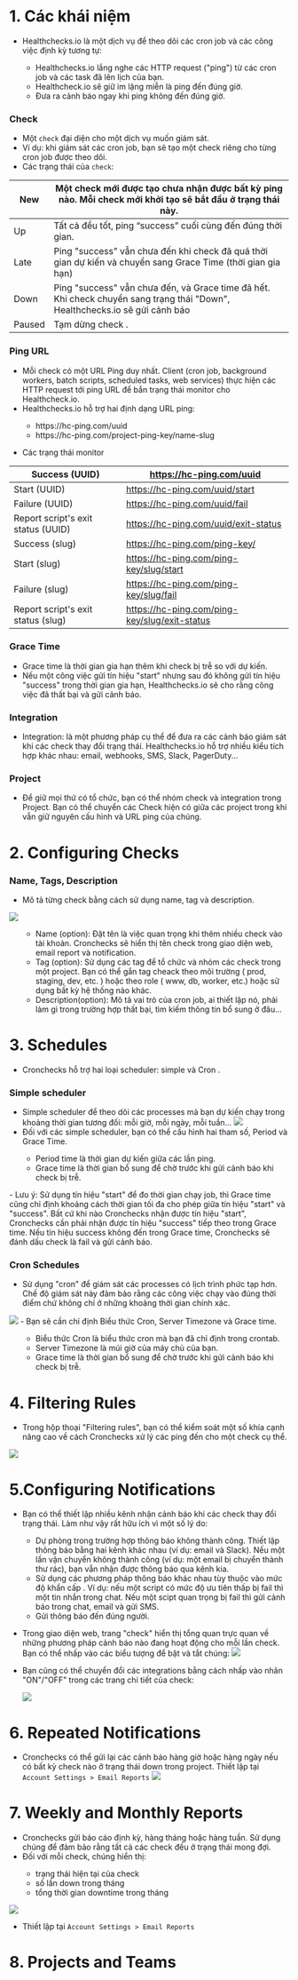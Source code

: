 # 1. Các khái niệm
- Healthchecks.io là một dịch vụ để theo dõi các cron job và các công việc định kỳ tương tự:
<ul>
  <ul>
    <li> Healthchecks.io lắng nghe các HTTP request ("ping") từ các cron job và các task đã lên lịch của bạn.
    <li> Healthcheck.io sẽ giữ im lặng miễn là ping đến đúng giờ.
    <li> Đưa ra cảnh báo ngay khi ping không đến đúng giờ.
  </ul>
  </ul>
 
### Check
- Một `check` đại diện cho một dịch vụ muốn giám sát.
- Ví dụ: khi giám sát các cron job, bạn sẽ tạo một check riêng cho từng cron job được theo dõi.
- Các trạng thái của `check`:


| New | Một check mới được tạo chưa nhận được bất kỳ ping nào. Mỗi check mới khởi tạo sẽ bắt đầu ở trạng thái này. |
| -- | -- |
| Up | Tất cả đều tốt, ping “success” cuối cùng đến đúng thời gian. |
| Late | Ping "success" vẫn chưa đến khi check đã quá thời gian dự kiến và chuyển sang Grace Time (thời gian gia hạn) |
| Down | Ping "success" vẫn chưa đến, và Grace time đã hết. Khi check chuyển sang trạng thái "Down", Healthchecks.io sẽ gửi cảnh báo  |
| Paused | Tạm dừng check . |

### Ping URL
- Mỗi check có một URL Ping duy nhất. Client (cron job, background workers, batch scripts, scheduled tasks, web services) thực hiện các  HTTP request tới ping URL để bắn trạng thái monitor cho Healthcheck.io.
- Healthchecks.io hỗ trợ hai định dạng URL ping:
<ul>
  <ul>
    <li> https://hc-ping.com/uuid
    <li> https://hc-ping.com/project-ping-key/name-slug
      </ul>
      </ul>
      
- Các trạng thái monitor
      

| Success (UUID) |	https://hc-ping.com/uuid |
| -- | -- |
| Start (UUID)	| https://hc-ping.com/uuid/start |
| Failure (UUID) |	https://hc-ping.com/uuid/fail |
| Report script's exit status (UUID) | https://hc-ping.com/uuid/exit-status |
| Success (slug)	| https://hc-ping.com/ping-key/<slug> |
| Start (slug)	| https://hc-ping.com/ping-key/slug/start |
| Failure (slug)	| https://hc-ping.com/ping-key/slug/fail |
| Report script's exit status (slug) |	https://hc-ping.com/ping-key/slug/exit-status |

### Grace Time
  
- Grace time là thời gian gia hạn thêm khi check bị trễ so với dự kiến. 
- Nếu một công việc gửi tín hiệu "start" nhưng sau đó không gửi tín hiệu "success" trong thời gian gia hạn, Healthchecks.io sẽ cho rằng công việc đã thất bại và gửi cảnh báo.  
    
### Integration
  
- Integration: là một phương pháp cụ thể để đưa ra các cảnh báo giám sát khi các check thay đổi trạng thái. Healthchecks.io hỗ trợ nhiều kiểu tích hợp khác nhau: email, webhooks, SMS, Slack, PagerDuty...
      
###  Project
      
- Để giữ mọi thứ có tổ chức, bạn có thể nhóm check và integration trong Project. Bạn có thể chuyển các Check hiện có giữa các project trong khi vẫn giữ nguyên cấu hình và URL ping của chúng.

# 2. Configuring Checks
  
 ### Name, Tags, Description
 - Mô tả từng check bằng cách sử dụng name, tag và description.
  
  <img src="https://github.com/lean15998/healthcheck.io/blob/main/images/13.png" />
  
<ul>
  <ul>
    <li> Name (option):  Đặt tên là việc quan trọng khi thêm nhiều check vào tài khoản. Cronchecks sẽ hiển thị tên check trong giao diện web, email report và notification.
<li> Tag (option): Sử dụng các tag để tổ chức và nhóm các check trong một project. Bạn có thể gắn tag cheack theo môi trường ( prod, staging, dev, etc. ) hoặc theo role ( www, db, worker, etc.) hoặc sử dụng bất kỳ hệ thống nào khác.
<li> Description(option): Mô tả vai trò của cron job, ai thiết lập nó, phải làm gì trong trường hợp thất bại, tìm kiếm thông tin bổ sung ở đâu...
  </ul>
  </ul>
  
# 3. Schedules
  
- Cronchecks hỗ trợ hai loại scheduler: simple và Cron . 

### Simple scheduler
 
- Simple scheduler để theo dõi các processes mà bạn dự kiến chạy trong khoảng thời gian tương đối: mỗi giờ, mỗi ngày, mỗi tuần...
  <img src="https://github.com/lean15998/healthcheck.io/blob/main/images/14.png" />
- Đối với các simple scheduler, bạn có thể cấu hình hai tham số, Period và Grace Time.
<ul>
  <ul>
<li> Period time là thời gian dự kiến giữa các lần ping.
<li> Grace time là thời gian bổ sung để chờ trước khi gửi cảnh báo khi check bị trễ.
 </ul>
 </ul>
- Lưu ý: Sử dụng tín hiệu "start" để đo thời gian chạy job, thì Grace time cũng chỉ định khoảng cách thời gian tối đa cho phép giữa tín hiệu "start" và "success". Bất cứ khi nào Cronchecks nhận được tín hiệu "start", Cronchecks cần phải nhận được tín hiệu "success" tiếp theo trong Grace time. Nếu tín hiệu success không đến trong Grace time, Cronchecks sẽ đánh dấu check là fail và gửi cảnh báo.
  
### Cron Schedules
  
- Sử dụng "cron" để giám sát các processes có lịch trình phức tạp hơn. Chế độ giám sát này đảm bảo rằng các công việc chạy vào đúng thời điểm chứ không chỉ ở những khoảng thời gian chính xác.
 <img src="https://github.com/lean15998/healthcheck.io/blob/main/images/15.png" />
- Bạn sẽ cần chỉ định Biểu thức Cron, Server Timezone và Grace time.
<ul>
  <ul>  
<li> Biểu thức Cron là biểu thức cron mà bạn đã chỉ định trong crontab.
<li> Server Timezone là múi giờ của máy chủ của bạn.
<li> Grace time là thời gian bổ sung để chờ trước khi gửi cảnh báo khi check bị trễ.
  </ul>
  </ul>
  
# 4. Filtering Rules
- Trong hộp thoại "Filtering rules", bạn có thể kiểm soát một số khía cạnh nâng cao về cách Cronchecks xử lý các ping đến cho một check cụ thể.
 <img src="https://github.com/lean15998/healthcheck.io/blob/main/images/16.png" />

# 5.Configuring Notifications
  
- Bạn có thể thiết lập nhiều kênh nhận cảnh báo khi các check thay đổi trạng thái. Làm như vậy rất hữu ích vì một số lý do:
<ul>
  <ul>
    <li> Dự phòng trong trường hợp thông báo không thành công. Thiết lập thông báo bằng hai kênh khác nhau (ví dụ: email và Slack). Nếu một lần vận chuyển không thành công (ví dụ: một email bị chuyển thành thư rác), bạn vẫn nhận được thông báo qua kênh kia.
<li> Sử dụng các phương pháp thông báo khác nhau tùy thuộc vào mức độ khẩn cấp . Ví dụ: nếu một script có mức độ ưu tiên thấp bị fail thì một tin nhắn trong chat. Nếu một scipt quan trọng bị fail thì gửi cảnh báo trong chat, email và gửi SMS.
<li> Gửi thông báo đến đúng người.
</ul>
  </ul>

- Trong giao diện web, trang "check" hiển thị tổng quan trực quan về những phương pháp cảnh báo nào đang hoạt động cho mỗi lần check. Bạn có thể nhấp vào các biểu tượng để bật và tắt chúng:
  <img src="https://github.com/lean15998/healthcheck.io/blob/main/images/17.png" />
  
- Bạn cũng có thể chuyển đổi các integrations bằng cách nhấp vào nhãn "ON"/"OFF" trong các trang chi tiết của check:
  
   <img src="https://github.com/lean15998/healthcheck.io/blob/main/images/18.png" />
  
# 6. Repeated Notifications

- Cronchecks có thể gửi lại các cảnh báo hàng giờ hoặc hàng ngày nếu có bất kỳ check nào ở trạng thái down trong project. Thiết lập tại `Account Settings > Email Reports`
  <img src="https://github.com/lean15998/healthcheck.io/blob/main/images/19.png" />
 
 # 7. Weekly and Monthly Reports
- Cronchecks gửi báo cáo định kỳ, hàng tháng hoặc hàng tuần. Sử dụng chúng để đảm bảo rằng tất cả các check đều ở trạng thái mong đợi.
- Đối với mỗi check, chúng hiển thị:

<ul>
  <ul>
    <li> trạng thái hiện tại của check
    <li> số lần down trong tháng
    <li> tổng thời gian downtime trong tháng
</ul>
  </ul>
<img src="https://github.com/lean15998/healthcheck.io/blob/main/images/20.png" />
 
  -  Thiết lập tại `Account Settings > Email Reports`
  
  
# 8. Projects and Teams
 
 
